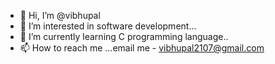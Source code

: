 - 👋 Hi, I’m @vibhupal
- 👀 I’m interested in software development...
- 🌱 I’m currently learning C programming language..
- 📫 How to reach me ...email me - vibhupal2107@gmail.com

<!---
vibhupal/vibhupal is a ✨ special ✨ repository because its `README.md` (this file) appears on your GitHub profile.
You can click the Preview link to take a look at your changes.
--->
